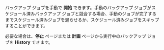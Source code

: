 バックアップ ジョブを手動で **開始** できます。手動のバックアップ ジョブがスケジュール済みバックアップ ジョブと競合する場合、手動のジョブが完了するまでスケジュール済みジョブを遅らせるか、スケジュール済みジョブをスキップすることができます。

必要な場合は、**停止** ページまたは **計画** ページから実行中のバックアップ ジョブを **History** できます。
